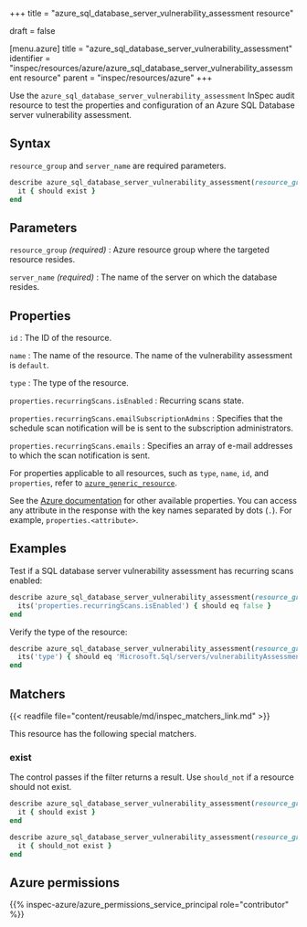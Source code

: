 +++
title = "azure_sql_database_server_vulnerability_assessment resource"

draft = false


[menu.azure]
title = "azure_sql_database_server_vulnerability_assessment"
identifier = "inspec/resources/azure/azure_sql_database_server_vulnerability_assessment resource"
parent = "inspec/resources/azure"
+++

Use the `azure_sql_database_server_vulnerability_assessment` InSpec audit resource to test the properties and configuration of an Azure SQL Database server vulnerability assessment.

## Syntax

`resource_group` and `server_name` are required parameters.

```ruby
describe azure_sql_database_server_vulnerability_assessment(resource_group: 'RESOURCE_GROUP', server_name: 'SERVER_NAME') do
  it { should exist }
end
```

## Parameters

`resource_group` _(required)_
: Azure resource group where the targeted resource resides.

`server_name` _(required)_
: The name of the server on which the database resides.

## Properties

`id`
: The ID of the resource.

`name`
: The name of the resource. The name of the vulnerability assessment is `default`.

`type`
: The type of the resource.

`properties.recurringScans.isEnabled`
: Recurring scans state.

`properties.recurringScans.emailSubscriptionAdmins`
: Specifies that the schedule scan notification will be is sent to the subscription administrators.

`properties.recurringScans.emails`
: Specifies an array of e-mail addresses to which the scan notification is sent.

For properties applicable to all resources, such as `type`, `name`, `id`, and `properties`, refer to [`azure_generic_resource`](azure_generic_resource#properties).

See the [Azure documentation](https://learn.microsoft.com/en-us/rest/api/sql/2020-11-01-preview/server-vulnerability-assessments/get?tabs=HTTP) for other available properties.
You can access any attribute in the response with the key names separated by dots (`.`). For example, `properties.<attribute>`.

## Examples

Test if a SQL database server vulnerability assessment has recurring scans enabled:

```ruby
describe azure_sql_database_server_vulnerability_assessment(resource_group: 'RESOURCE_GROUP', server_name: 'SERVER_NAME') do
  its('properties.recurringScans.isEnabled') { should eq false }
end
```

Verify the type of the resource:

```ruby
describe azure_sql_database_server_vulnerability_assessment(resource_group: 'RESOURCE_GROUP', server_name: 'SERVER_NAME') do
  its('type') { should eq 'Microsoft.Sql/servers/vulnerabilityAssessments' }
end
```

## Matchers

{{< readfile file="content/reusable/md/inspec_matchers_link.md" >}}

This resource has the following special matchers.

### exist

The control passes if the filter returns a result. Use `should_not` if a resource should not exist.

```ruby
describe azure_sql_database_server_vulnerability_assessment(resource_group: 'RESOURCE_GROUP', server_name: 'SERVER_NAME') do
  it { should exist }
end
```

```ruby
describe azure_sql_database_server_vulnerability_assessment(resource_group: 'RESOURCE_GROUP', server_name: 'SERVER_NAME') do
  it { should_not exist }
end
```

## Azure permissions

{{% inspec-azure/azure_permissions_service_principal role="contributor" %}}

